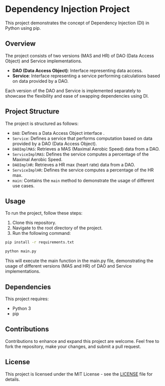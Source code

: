 # Dependency Injection Project

This project demonstrates the concept of Dependency Injection (DI) in Python using pip.

## Overview

The project consists of two versions (MAS and HR) of DAO (Data Access Object) and Service implementations.

- **DAO (Data Access Object)**: Interface representing data access.
- **Service**: Interface representing a service performing calculations based on data provided by a DAO.

Each version of the DAO and Service is implemented separately to showcase the flexibility and ease of swapping dependencies using DI.

## Project Structure

The project is structured as follows:

- `DAO`: Defines a Data Access Object interface .
- `Service`: Defines a service that performs computation based on data provided by a DAO (Data Access Object).
- `DAOImplMAS`: Retrieves a MAS (Maximal Aerobic Speed) data from a DAO.
- `ServiceImplMAS`: Defines the service computes a percentage of the Maximal Aerobic Speed.
- `DAOImplHR`: Retrieves a HR max (heart rate) data from a DAO.
- `ServiceImplHR`: Defines the service computes a percentage of the HR max.
- `main`: Contains the `main` method to demonstrate the usage of different use cases.

## Usage

To run the project, follow these steps:

1. Clone this repository.
2. Navigate to the root directory of the project.
3. Run the following command:

```bash
pip install -r requirements.txt
```

```bash
python main.py
```
This will execute the main function in the main.py file, demonstrating the usage of different versions (MAS and HR) of DAO and Service implementations.

## Dependencies

This project requires:

- Python 3
- pip

## Contributions

Contributions to enhance and expand this project are welcome. Feel free to fork the repository, make your changes, and submit a pull request.

## License

This project is licensed under the MIT License - see the [LICENSE](LICENSE) file for details.